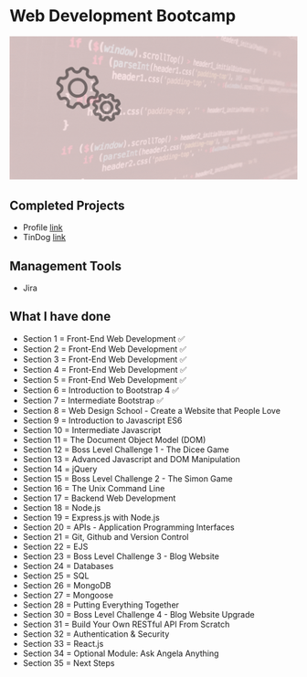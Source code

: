 # Web Development Bootcamp

![Begin Banner](Documentation/Under_Development.gif)

## Completed Projects
* Profile [link](https://github.com/pittyh6/Web_Development_Bootcamp_2021/tree/main/Profile_project)
* TinDog [link](https://github.com/pittyh6/Web_Development_Bootcamp_2021/tree/main/TinDog_project)

## Management Tools
* Jira

## What I have done

* Section 1 = Front-End Web Development ✅
* Section 2 = Front-End Web Development ✅
* Section 3 = Front-End Web Development ✅
* Section 4 = Front-End Web Development ✅
* Section 5 = Front-End Web Development ✅
* Section 6 = Introduction to Bootstrap 4 ✅
* Section 7 = Intermediate Bootstrap ✅
* Section 8 = Web Design School - Create a Website that People Love
* Section 9 = Introduction to Javascript ES6
* Section 10 = Intermediate Javascript
* Section 11 = The Document Object Model (DOM)
* Section 12 = Boss Level Challenge 1 - The Dicee Game
* Section 13 = Advanced Javascript and DOM Manipulation
* Section 14 = jQuery
* Section 15 = Boss Level Challenge 2 - The Simon Game
* Section 16 = The Unix Command Line
* Section 17 = Backend Web Development
* Section 18 = Node.js
* Section 19 = Express.js with Node.js
* Section 20 = APIs - Application Programming Interfaces
* Section 21 = Git, Github and Version Control
* Section 22 = EJS
* Section 23 = Boss Level Challenge 3 - Blog Website
* Section 24 = Databases
* Section 25 = SQL
* Section 26 = MongoDB
* Section 27 = Mongoose
* Section 28 = Putting Everything Together
* Section 30 = Boss Level Challenge 4 - Blog Website Upgrade
* Section 31 = Build Your Own RESTful API From Scratch
* Section 32 = Authentication & Security
* Section 33 = React.js
* Section 34 = Optional Module: Ask Angela Anything
* Section 35 = Next Steps